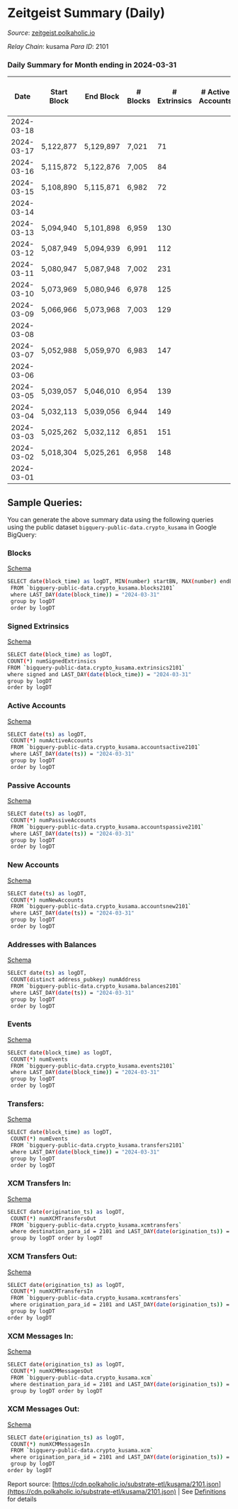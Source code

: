 # Zeitgeist Summary (Daily)

_Source_: [zeitgeist.polkaholic.io](https://zeitgeist.polkaholic.io)

*Relay Chain*: kusama
*Para ID*: 2101



### Daily Summary for Month ending in 2024-03-31


| Date    | Start Block | End Block | # Blocks | # Extrinsics | # Active Accounts | # Passive Accounts | # New Accounts | # Addresses | # Events  | # Transfers ($USD) | # XCM Transfers In ($USD) | # XCM Transfers Out ($USD) | # XCM In | # XCM Out | Issues |
|---------|-------------|-----------|----------|--------------|-------------------|--------------------|----------------|-------------|-----------|--------------------|---------------------------|----------------------------|----------|-----------|--------|
| 2024-03-18 |  |  |  |  |  |  |  |  |  |   |   |   |  |  |  |
| 2024-03-17 | 5,122,877 | 5,129,897 | 7,021 | 71 |  |  |  | 17,239 | 51,769 | 67  |   |   |  |  |  |
| 2024-03-16 | 5,115,872 | 5,122,876 | 7,005 | 84 |  |  |  | 17,231 | 54,573 | 97  |   |   |  |  |  |
| 2024-03-15 | 5,108,890 | 5,115,871 | 6,982 | 72 |  |  |  | 17,225 | 54,388 | 63  |   |   |  |  |  |
| 2024-03-14 |  |  |  |  |  |  |  | 17,222 |  |   |   |   |  |  |  |
| 2024-03-13 | 5,094,940 | 5,101,898 | 6,959 | 130 |  |  |  | 17,220 | 54,641 | 107  |   |   |  |  |  |
| 2024-03-12 | 5,087,949 | 5,094,939 | 6,991 | 112 |  |  |  | 17,214 | 54,758 | 115  |   |   |  |  |  |
| 2024-03-11 | 5,080,947 | 5,087,948 | 7,002 | 231 |  |  |  | 17,198 | 54,078 | 372  |   |   |  |  |  |
| 2024-03-10 | 5,073,969 | 5,080,946 | 6,978 | 125 |  |  |  | 17,186 | 54,547 | 110  |   |   |  |  |  |
| 2024-03-09 | 5,066,966 | 5,073,968 | 7,003 | 129 |  |  |  | 17,183 | 54,665 | 146  |   |   |  |  |  |
| 2024-03-08 |  |  |  |  |  |  |  | 17,178 |  |   |   |   |  |  |  |
| 2024-03-07 | 5,052,988 | 5,059,970 | 6,983 | 147 |  |  |  | 17,167 | 55,050 | 212  |   |   |  |  |  |
| 2024-03-06 |  |  |  |  |  |  |  | 17,142 |  |   |   |   |  |  |  |
| 2024-03-05 | 5,039,057 | 5,046,010 | 6,954 | 139 |  |  |  | 17,160 | 53,868 | 169  |   |   |  |  |  |
| 2024-03-04 | 5,032,113 | 5,039,056 | 6,944 | 149 |  |  |  | 17,162 | 54,344 | 138  |   |   |  |  |  |
| 2024-03-03 | 5,025,262 | 5,032,112 | 6,851 | 151 |  |  |  | 17,160 | 50,288 | 167  |   |   |  |  |  |
| 2024-03-02 | 5,018,304 | 5,025,261 | 6,958 | 148 |  |  |  | 17,154 | 54,637 | 176  |   |   |  |  |  |
| 2024-03-01 |  |  |  |  |  |  |  | 17,148 |  |   |   |   |  |  |  |

## Sample Queries:
You can generate the above summary data using the following queries using the public dataset `bigquery-public-data.crypto_kusama` in Google BigQuery:


### Blocks 

[Schema](https://github.com/colorfulnotion/substrate-etl/blob/main/schema/blocks.json)

```bash
SELECT date(block_time) as logDT, MIN(number) startBN, MAX(number) endBN, COUNT(*) numBlocks 
 FROM `bigquery-public-data.crypto_kusama.blocks2101`  
 where LAST_DAY(date(block_time)) = "2024-03-31" 
 group by logDT 
 order by logDT
```

### Signed Extrinsics 

[Schema](https://github.com/colorfulnotion/substrate-etl/blob/main/schema/extrinsics.json)

```bash
SELECT date(block_time) as logDT, 
COUNT(*) numSignedExtrinsics 
FROM `bigquery-public-data.crypto_kusama.extrinsics2101`  
where signed and LAST_DAY(date(block_time)) = "2024-03-31" 
group by logDT 
order by logDT
```

### Active Accounts 

[Schema](https://github.com/colorfulnotion/substrate-etl/blob/main/schema/accountsactive.json)

```bash
SELECT date(ts) as logDT, 
 COUNT(*) numActiveAccounts 
 FROM `bigquery-public-data.crypto_kusama.accountsactive2101` 
 where LAST_DAY(date(ts)) = "2024-03-31" 
 group by logDT 
 order by logDT
```

### Passive Accounts 

[Schema](https://github.com/colorfulnotion/substrate-etl/blob/main/schema/accountspassive.json)

```bash
SELECT date(ts) as logDT, 
 COUNT(*) numPassiveAccounts 
 FROM `bigquery-public-data.crypto_kusama.accountspassive2101` 
 where LAST_DAY(date(ts)) = "2024-03-31" 
 group by logDT 
 order by logDT
```

### New Accounts 

[Schema](https://github.com/colorfulnotion/substrate-etl/blob/main/schema/accountsnew.json)

```bash
SELECT date(ts) as logDT, 
 COUNT(*) numNewAccounts 
 FROM `bigquery-public-data.crypto_kusama.accountsnew2101` 
 where LAST_DAY(date(ts)) = "2024-03-31" 
 group by logDT
 order by logDT
```

### Addresses with Balances 

[Schema](https://github.com/colorfulnotion/substrate-etl/blob/main/schema/balances.json)

```bash
SELECT date(ts) as logDT,
 COUNT(distinct address_pubkey) numAddress 
 FROM `bigquery-public-data.crypto_kusama.balances2101` 
 where LAST_DAY(date(ts)) = "2024-03-31" 
 group by logDT 
 order by logDT
```

### Events 

[Schema](https://github.com/colorfulnotion/substrate-etl/blob/main/schema/events.json)

```bash
SELECT date(block_time) as logDT, 
 COUNT(*) numEvents 
 FROM `bigquery-public-data.crypto_kusama.events2101` 
 where LAST_DAY(date(block_time)) = "2024-03-31" 
 group by logDT 
 order by logDT
```

### Transfers:

[Schema](https://github.com/colorfulnotion/substrate-etl/blob/main/schema/transfers.json)

```bash
SELECT date(block_time) as logDT, 
 COUNT(*) numEvents 
 FROM `bigquery-public-data.crypto_kusama.transfers2101` 
 where LAST_DAY(date(block_time)) = "2024-03-31" 
 group by logDT 
 order by logDT
```

### XCM Transfers In: 

[Schema](https://github.com/colorfulnotion/substrate-etl/blob/main/schema/xcmtransfers.json)

```bash
SELECT date(origination_ts) as logDT, 
 COUNT(*) numXCMTransfersOut 
 FROM `bigquery-public-data.crypto_kusama.xcmtransfers` 
 where destination_para_id = 2101 and LAST_DAY(date(origination_ts)) = "2024-03-31" 
 group by logDT order by logDT
```

### XCM Transfers Out: 

[Schema](https://github.com/colorfulnotion/substrate-etl/blob/main/schema/xcmtransfers.json)

```bash
SELECT date(origination_ts) as logDT, 
 COUNT(*) numXCMTransfersIn 
 FROM `bigquery-public-data.crypto_kusama.xcmtransfers` 
 where origination_para_id = 2101 and LAST_DAY(date(origination_ts)) = "2024-03-31" 
 group by logDT 
order by logDT
```

### XCM Messages In: 

[Schema](https://github.com/colorfulnotion/substrate-etl/blob/main/schema/xcm.json)

```bash
SELECT date(origination_ts) as logDT, 
 COUNT(*) numXCMMessagesOut 
 FROM `bigquery-public-data.crypto_kusama.xcm` 
 where destination_para_id = 2101 and LAST_DAY(date(origination_ts)) = "2024-03-31" 
 group by logDT order by logDT
```

### XCM Messages Out: 

[Schema](https://github.com/colorfulnotion/substrate-etl/blob/main/schema/xcm.json)

```bash
SELECT date(origination_ts) as logDT, 
 COUNT(*) numXCMMessagesIn 
 FROM `bigquery-public-data.crypto_kusama.xcm` 
 where origination_para_id = 2101 and LAST_DAY(date(origination_ts)) = "2024-03-31" 
 group by logDT 
order by logDT
```


Report source: [https://cdn.polkaholic.io/substrate-etl/kusama/2101.json](https://cdn.polkaholic.io/substrate-etl/kusama/2101.json) | See [Definitions](/DEFINITIONS.md) for details
